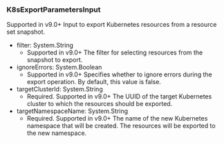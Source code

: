 ### K8sExportParametersInput
Supported in v9.0+
  Input to export Kubernetes resources from a resource set snapshot.

- filter: System.String
  - Supported in v9.0+
      The filter for selecting resources from the snapshot to export.
- ignoreErrors: System.Boolean
  - Supported in v9.0+
      Specifies whether to ignore errors during the export operation. By default, this value is false.
- targetClusterId: System.String
  - Required. Supported in v9.0+
      The UUID of the target Kubernetes cluster to which the resources should be exported.
- targetNamespaceName: System.String
  - Required. Supported in v9.0+
      The name of the new Kubernetes namespace that will be created. The resources will be exported to the new namespace.
